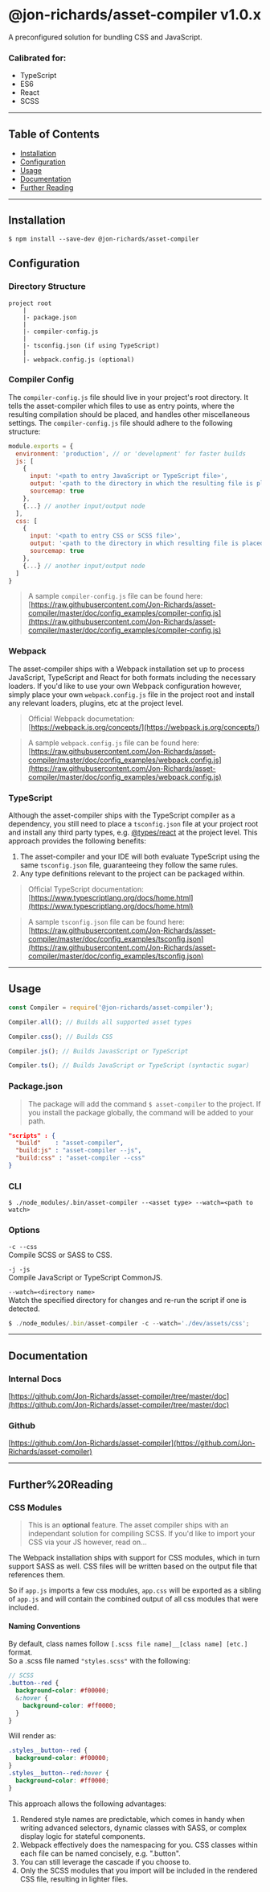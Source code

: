 # @jon-richards/asset-compiler v1.0.x
A preconfigured solution for bundling CSS and JavaScript.

### Calibrated for:
* TypeScript
* ES6
* React
* SCSS

---

## Table of Contents
* [Installation](#installation)
* [Configuration](#configuration)
* [Usage](#usage)
* [Documentation](#documentation)
* [Further Reading](#further%20reading)

---

## Installation
```
$ npm install --save-dev @jon-richards/asset-compiler
```

## Configuration

### Directory Structure
```
project root
    |
    |- package.json
    |
    |- compiler-config.js
    |
    |- tsconfig.json (if using TypeScript)
    |
    |- webpack.config.js (optional)
```

### Compiler Config

The `compiler-config.js` file should live in your project's root directory.  It tells the asset-compiler which files to use as entry points, where the resulting compilation should be placed, and handles other miscellaneous settings. The `compiler-config.js` file should adhere to the following structure:
```javascript
module.exports = {
  environment: 'production', // or 'development' for faster builds
  js: [
    {
      input: '<path to entry JavaScript or TypeScript file>',
      output: '<path to the directory in which the resulting file is placed>',
      sourcemap: true
    },
    {...} // another input/output node
  ],
  css: [
    {
      input: '<path to entry CSS or SCSS file>',
      output: '<path to the directory in which resulting file is placed',
      sourcemap: true
    },
    {...} // another input/output node
  ]
}
```
> A sample `compiler-config.js` file can be found here:  
[https://raw.githubusercontent.com/Jon-Richards/asset-compiler/master/doc/config_examples/compiler-config.js](https://raw.githubusercontent.com/Jon-Richards/asset-compiler/master/doc/config_examples/compiler-config.js)

### Webpack

The asset-compiler ships with a Webpack installation set up to process JavaScript, TypeScript and React for both formats including the necessary loaders.  If you'd like to use your own Webpack configuration however, simply place your own `webpack.config.js` file in the project root and install any relevant loaders, plugins, etc at the project level.

> Official Webpack documetation:  
[https://webpack.js.org/concepts/](https://webpack.js.org/concepts/)

> A sample `webpack.config.js` file can be found here:  
[https://raw.githubusercontent.com/Jon-Richards/asset-compiler/master/doc/config_examples/webpack.config.js](https://raw.githubusercontent.com/Jon-Richards/asset-compiler/master/doc/config_examples/webpack.config.js)

### TypeScript
Although the asset-compiler ships with the TypeScript compiler as a dependency, you still need to place a `tsconfig.json` file at your project root and install any third party types, e.g. [@types/react](https://www.npmjs.com/package/@types/react) at the project level.  This approach provides the following benefits:
1. The asset-compiler and your IDE will both evaluate TypeScript using the same `tsconfig.json` file, guaranteeing they follow the same rules.
2. Any type definitions relevant to the project can be packaged within.

> Official TypeScript documentation:  
[https://www.typescriptlang.org/docs/home.html](https://www.typescriptlang.org/docs/home.html)

> A sample `tsconfig.json` file can be found here:  
[https://raw.githubusercontent.com/Jon-Richards/asset-compiler/master/doc/config_examples/tsconfig.json](https://raw.githubusercontent.com/Jon-Richards/asset-compiler/master/doc/config_examples/tsconfig.json)

---

## Usage

```javascript
const Compiler = require('@jon-richards/asset-compiler');

Compiler.all(); // Builds all supported asset types

Compiler.css(); // Builds CSS

Compiler.js(); // Builds JavasScript or TypeScript

Compiler.ts(); // Builds JavaScript or TypeScript (syntactic sugar)
```
### Package.json
> The package will add the command `$ asset-compiler` to the project.  If you install the package globally, the command will be added to your path.
```json
"scripts" : {
  "build"    : "asset-compiler",
  "build:js" : "asset-compiler --js",
  "build:css" : "asset-compiler --css"
}
```

### CLI

```
$ ./node_modules/.bin/asset-compiler --<asset type> --watch=<path to watch>
```

### Options
`-c --css`  
Compile SCSS or SASS to CSS.

`-j -js`  
Compile JavaScript or TypeScript CommonJS.

`--watch=<directory name>`  
Watch the specified directory for changes and re-run the script if one is detected.  
```javascript
$ ./node_modules/.bin/asset-compiler -c --watch='./dev/assets/css';
```

---

## Documentation

### Internal Docs
[https://github.com/Jon-Richards/asset-compiler/tree/master/doc](https://github.com/Jon-Richards/asset-compiler/tree/master/doc)

### Github
[https://github.com/Jon-Richards/asset-compiler](https://github.com/Jon-Richards/asset-compiler)

---

## Further%20Reading

### CSS Modules

> This is an **optional** feature.  The asset compiler ships with an independant solution for compiling SCSS.  If you'd like to import your CSS via your JS however, read on...

The Webpack installation ships with support for CSS modules, which in turn support SASS as well.  CSS files will be written based on the output file that references them.  

So if `app.js` imports a few css modules, `app.css` will be exported as a sibling of `app.js` and will contain the combined output of all css modules that were included.

#### Naming Conventions
By default, class names follow `[.scss file name]__[class name] [etc.]` format.  
So a .scss file named `"styles.scss"` with the following:
```scss
// SCSS
.button--red {
  background-color: #f00000;
  &:hover {
    background-color: #ff0000;
  }
}
```

Will render as:
```scss
.styles__button--red {
  background-color: #f00000;
}
.styles__button--red:hover {
  background-color: #ff0000;
}
```

This approach allows the following advantages:
1. Rendered style names are predictable, which comes in handy when writing advanced selectors, dynamic classes with SASS, or complex display logic for stateful components.
2. Webpack effectively does the namespacing for you.  CSS classes within each file can be named concisely, e.g. ".button".
3. You can still leverage the cascade if you choose to.
4. Only the SCSS modules that you import will be included in the rendered CSS file, resulting in lighter files.
